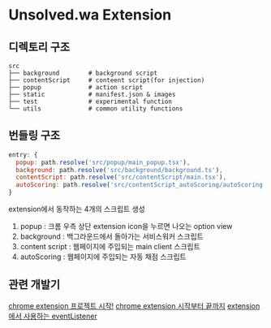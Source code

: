 # Unsolved.wa Extension

## 디렉토리 구조

```shell
src
├── background        # background script
├── contentScript     # conteent script(for injection)
├── popup             # action script
├── static            # manifest.json & images
├── test              # experimental function
└── utils             # common utility functions
```

## 번들링 구조

```javascript
entry: {
  popup: path.resolve('src/popup/main_popup.tsx'),
  background: path.resolve('src/background/background.ts'),
  contentScript: path.resolve('src/contentScript/main.tsx'),
  autoScoring: path.resolve('src/contentScript_autoScoring/autoScoring.ts'),
}
```

extension에서 동작하는 4개의 스크립트 생성

1. popup : 크롬 우측 상단 extension icon을 누르면 나오는 option view
2. background : 백그라운드에서 돌아가는 서비스워커 스크립트
3. content script : 웹페이지에 주입되는 main client 스크립트
4. autoScoring : 웹페이지에 주입되는 자동 채점 스크립트

## 관련 개발기

[chrome extension 프로젝트 시작!](https://80000coding.oopy.io/916929f7-401d-4436-aa8b-d6c30359155d)
[chrome extension 시작부터 끝까지](https://80000coding.oopy.io/34a2083b-c159-4524-b5f2-750d3ab4fbba)
[extension에서 사용하는 eventListener](https://80000coding.oopy.io/b365ed79-fd40-4806-bf08-7589d007e7c7)
